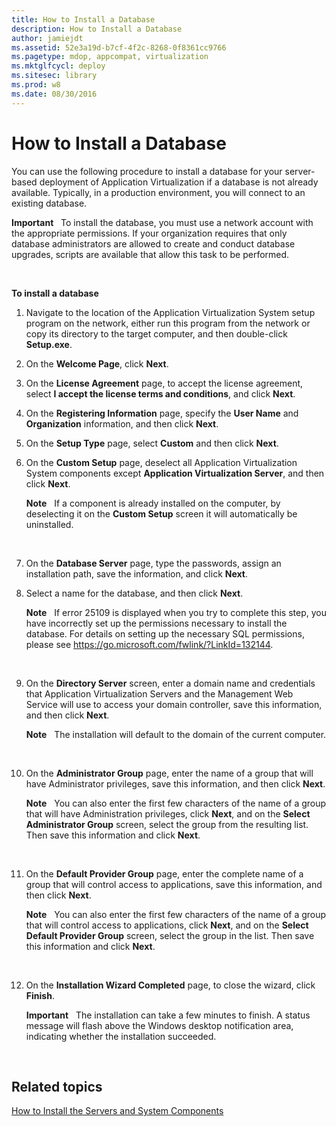 ```yaml
---
title: How to Install a Database
description: How to Install a Database
author: jamiejdt
ms.assetid: 52e3a19d-b7cf-4f2c-8268-0f8361cc9766
ms.pagetype: mdop, appcompat, virtualization
ms.mktglfcycl: deploy
ms.sitesec: library
ms.prod: w8
ms.date: 08/30/2016
---
```



# How to Install a Database


You can use the following procedure to install a database for your server-based deployment of Application Virtualization if a database is not already available. Typically, in a production environment, you will connect to an existing database.

**Important**  
To install the database, you must use a network account with the appropriate permissions. If your organization requires that only database administrators are allowed to create and conduct database upgrades, scripts are available that allow this task to be performed.

 

**To install a database**

1.  Navigate to the location of the Application Virtualization System setup program on the network, either run this program from the network or copy its directory to the target computer, and then double-click **Setup.exe**.

2.  On the **Welcome Page**, click **Next**.

3.  On the **License Agreement** page, to accept the license agreement, select **I accept the license terms and conditions**, and click **Next**.

4.  On the **Registering Information** page, specify the **User Name** and **Organization** information, and then click **Next**.

5.  On the **Setup Type** page, select **Custom** and then click **Next**.

6.  On the **Custom Setup** page, deselect all Application Virtualization System components except **Application Virtualization Server**, and then click **Next**.

    **Note**  
    If a component is already installed on the computer, by deselecting it on the **Custom Setup** screen it will automatically be uninstalled.

     

7.  On the **Database Server** page, type the passwords, assign an installation path, save the information, and click **Next**.

8.  Select a name for the database, and then click **Next**.

    **Note**  
    If error 25109 is displayed when you try to complete this step, you have incorrectly set up the permissions necessary to install the database. For details on setting up the necessary SQL permissions, please see <https://go.microsoft.com/fwlink/?LinkId=132144>.

     

9.  On the **Directory Server** screen, enter a domain name and credentials that Application Virtualization Servers and the Management Web Service will use to access your domain controller, save this information, and then click **Next**.

    **Note**  
    The installation will default to the domain of the current computer.

     

10. On the **Administrator Group** page, enter the name of a group that will have Administrator privileges, save this information, and then click **Next**.

    **Note**  
    You can also enter the first few characters of the name of a group that will have Administration privileges, click **Next**, and on the **Select Administrator Group** screen, select the group from the resulting list. Then save this information and click **Next**.

     

11. On the **Default Provider Group** page, enter the complete name of a group that will control access to applications, save this information, and then click **Next**.

    **Note**  
    You can also enter the first few characters of the name of a group that will control access to applications, click **Next**, and on the **Select Default Provider Group** screen, select the group in the list. Then save this information and click **Next**.

     

12. On the **Installation Wizard Completed** page, to close the wizard, click **Finish**.

    **Important**  
    The installation can take a few minutes to finish. A status message will flash above the Windows desktop notification area, indicating whether the installation succeeded.

     

## Related topics


[How to Install the Servers and System Components](how-to-install-the-servers-and-system-components.md)

 

 





